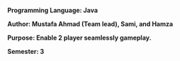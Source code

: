 <b>Programming Language: Java

<b>Author: Mustafa Ahmad (Team lead), Sami, and Hamza

<b>Purpose: Enable 2 player seamlessly gameplay.  

<b>Semester: 3
